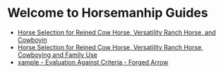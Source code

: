 
# Welcome to Horsemanhip Guides

- [ Horse Selection for Reined Cow Horse, Versatility Ranch Horse, and Cowboyin](./horse-buying-guide.md)
-   [Horse Selection for Reined Cow Horse, Versatility Ranch Horse, Cowboying and Family Use](./horse-buying-guide-family.md)
-   [xample - Evaluation Against  Criteria - Forged Arrow](forged-arrow-eval.md)
